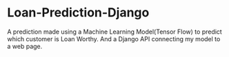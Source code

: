 # Loan-Prediction-Django
A prediction made using a Machine Learning Model(Tensor Flow) to predict which customer is Loan Worthy. And a Django API connecting my model to a web page.